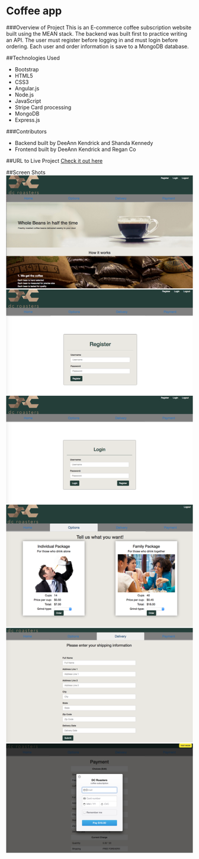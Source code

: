 # Coffee app

###Overview of Project
This is an E-commerce coffee subscription website built using the MEAN stack. The backend was built first to practice writing an API. The user must register before logging in and must login before ordering. Each user and order information is save to a MongoDB database.

##Technologies Used
* Bootstrap
* HTML5
* CSS3
* Angular.js
* Node.js
* JavaScript
* Stripe Card processing
* MongoDB
* Express.js

###Contributors
* Backend built by DeeAnn Kendrick and Shanda Kennedy
* Frontend built by DeeAnn Kendrick and Regan Co

##URL to Live Project
[Check it out here](http://kendrickdcroasters.surge.sh/#/home)

##Screen Shots
![Home Page](screenShots/homepage.png)
![Register](screenShots/Register.png)
![Login](screenShots/Login.png)
![Options](screenShots/Options.png)
![Delivery](screenShots/Delivery.png)
![Payment](screenShots/Payment.png)
